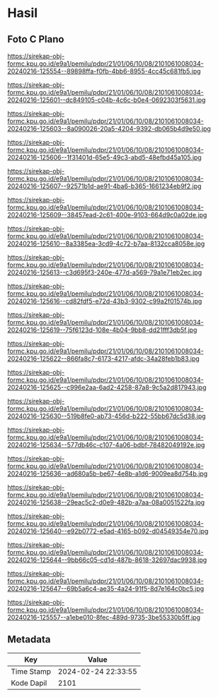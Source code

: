 # Hasil

## Foto C Plano

https://sirekap-obj-formc.kpu.go.id/e9a1/pemilu/pdpr/21/01/06/10/08/2101061008034-20240216-125554--89898ffa-f0fb-4bb6-8955-4cc45c681fb5.jpg

https://sirekap-obj-formc.kpu.go.id/e9a1/pemilu/pdpr/21/01/06/10/08/2101061008034-20240216-125601--dc849105-c04b-4c6c-b0e4-0692303f5631.jpg

https://sirekap-obj-formc.kpu.go.id/e9a1/pemilu/pdpr/21/01/06/10/08/2101061008034-20240216-125603--8a090026-20a5-4204-9392-db065b4d9e50.jpg

https://sirekap-obj-formc.kpu.go.id/e9a1/pemilu/pdpr/21/01/06/10/08/2101061008034-20240216-125606--1f31401d-65e5-49c3-abd5-48efbd45a105.jpg

https://sirekap-obj-formc.kpu.go.id/e9a1/pemilu/pdpr/21/01/06/10/08/2101061008034-20240216-125607--92571b1d-ae91-4ba6-b365-1661234eb9f2.jpg

https://sirekap-obj-formc.kpu.go.id/e9a1/pemilu/pdpr/21/01/06/10/08/2101061008034-20240216-125609--38457ead-2c61-400e-9103-664d9c0a02de.jpg

https://sirekap-obj-formc.kpu.go.id/e9a1/pemilu/pdpr/21/01/06/10/08/2101061008034-20240216-125610--8a3385ea-3cd9-4c72-b7aa-8132cca8058e.jpg

https://sirekap-obj-formc.kpu.go.id/e9a1/pemilu/pdpr/21/01/06/10/08/2101061008034-20240216-125613--c3d695f3-240e-477d-a569-79a1e71eb2ec.jpg

https://sirekap-obj-formc.kpu.go.id/e9a1/pemilu/pdpr/21/01/06/10/08/2101061008034-20240216-125616--cd82fdf5-e72d-43b3-9302-c99a2f01574b.jpg

https://sirekap-obj-formc.kpu.go.id/e9a1/pemilu/pdpr/21/01/06/10/08/2101061008034-20240216-125619--75f6123d-108e-4b04-9bb8-dd21fff3db5f.jpg

https://sirekap-obj-formc.kpu.go.id/e9a1/pemilu/pdpr/21/01/06/10/08/2101061008034-20240216-125622--866fa8c7-6173-4217-afdc-34a28feb1b83.jpg

https://sirekap-obj-formc.kpu.go.id/e9a1/pemilu/pdpr/21/01/06/10/08/2101061008034-20240216-125625--c996e2aa-6ad2-4258-87a8-9c5a2d817943.jpg

https://sirekap-obj-formc.kpu.go.id/e9a1/pemilu/pdpr/21/01/06/10/08/2101061008034-20240216-125630--519b8fe0-ab73-456d-b222-55bb67dc5d38.jpg

https://sirekap-obj-formc.kpu.go.id/e9a1/pemilu/pdpr/21/01/06/10/08/2101061008034-20240216-125634--577db46c-c107-4a06-bdbf-78482049192e.jpg

https://sirekap-obj-formc.kpu.go.id/e9a1/pemilu/pdpr/21/01/06/10/08/2101061008034-20240216-125636--ad680a5b-be67-4e8b-a1d6-9009ea8d754b.jpg

https://sirekap-obj-formc.kpu.go.id/e9a1/pemilu/pdpr/21/01/06/10/08/2101061008034-20240216-125638--29eac5c2-d0e9-482b-a7aa-08a0051522fa.jpg

https://sirekap-obj-formc.kpu.go.id/e9a1/pemilu/pdpr/21/01/06/10/08/2101061008034-20240216-125640--e92b0772-e5ad-4165-b092-d04549354e70.jpg

https://sirekap-obj-formc.kpu.go.id/e9a1/pemilu/pdpr/21/01/06/10/08/2101061008034-20240216-125644--9bb66c05-cd1d-487b-8618-32697dac9938.jpg

https://sirekap-obj-formc.kpu.go.id/e9a1/pemilu/pdpr/21/01/06/10/08/2101061008034-20240216-125647--69b5a6c4-ae35-4a24-91f5-8d7e164c0bc5.jpg

https://sirekap-obj-formc.kpu.go.id/e9a1/pemilu/pdpr/21/01/06/10/08/2101061008034-20240216-125557--a1ebe010-8fec-489d-9735-3be55330b5ff.jpg


## Metadata

| Key        | Value               |
| ---------- | ------------------- |
| Time Stamp | 2024-02-24 22:33:55 |
| Kode Dapil | 2101                |



